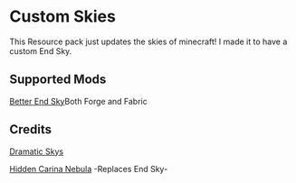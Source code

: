 # Custom Skies
This Resource pack just updates the skies of minecraft!
I made it to have a custom End Sky.

## Supported Mods
[Better End Sky](https://www.curseforge.com/minecraft/mc-mods/better-end-sky)Both Forge and Fabric

## Credits                                        
[Dramatic Skys](https://www.curseforge.com/minecraft/texture-packs/dramatic-skys)

[Hidden Carina Nebula](https://www.planetminecraft.com/texture-pack/hidden-carina-nebula-custom-sky-texture-pack/) -Replaces End Sky-
